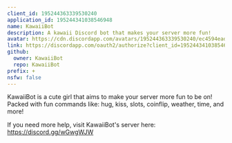 ```yaml
---
client_id: 195244363339530240
application_id: 195244341038546948
name: KawaiiBot
description: A kawaii Discord bot that makes your server more fun!
avatar: https://cdn.discordapp.com/avatars/195244363339530240/ec4594ead877809a2a53bade17f3cc94.png
link: https://discordapp.com/oauth2/authorize?client_id=195244341038546948&scope=bot
github:
  owner: KawaiiBot
  repo: KawaiiBot
prefix: +
nsfw: false
---
```


KawaiiBot is a cute girl that aims to make your server more fun to be on!  
Packed with fun commands like: hug, kiss, slots, coinflip, weather, time, and more!

If you need more help, visit KawaiiBot's server here: https://discord.gg/wGwgWJW
